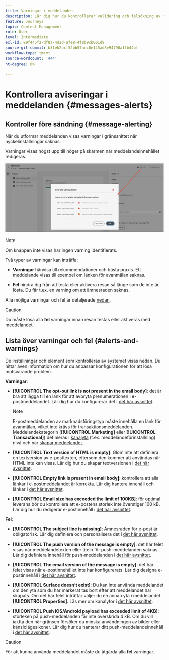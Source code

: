 ```yaml
---
title: Varningar i meddelanden
description: Lär dig hur du kontrollerar validering och felsökning av meddelandeinnehåll
feature: Journeys
topic: Content Management
role: User
level: Intermediate
exl-id: 89f445f2-df8a-4d2d-afe8-4f8b9cb001d9
source-git-commit: b31eb2bcf52bb57aec8e145ad8e94790a1fb44bf
workflow-type: tm+mt
source-wordcount: '444'
ht-degree: 0%

---
```


# Kontrollera aviseringar i meddelanden {#messages-alerts}

## Kontroller före sändning {#message-alerting}

När du utformar meddelanden visas varningar i gränssnittet när nyckelinställningar saknas.

Varningar visas högst upp till höger på skärmen när meddelandeinnehållet redigeras.

![](assets/alerts-details.png)

>[!NOTE]
>
>Om knappen inte visas har ingen varning identifierats.

Två typer av varningar kan inträffa:

* **Varningar** hänvisa till rekommendationer och bästa praxis. Ett meddelande visas till exempel om länken för avanmälan saknas.

* **Fel** hindra dig från att testa eller aktivera resan så länge som de inte är lösta. Du får t.ex. en varning om att ämnesraden saknas.

Alla möjliga varningar och fel är detaljerade [nedan](#alerts-and-warnings).

>[!CAUTION]
>
> Du måste lösa alla **fel** varningar innan resan testas eller aktiveras med meddelandet.

## Lista över varningar och fel {#alerts-and-warnings}

De inställningar och element som kontrolleras av systemet visas nedan. Du hittar även information om hur du anpassar konfigurationen för att lösa motsvarande problem.

**Varningar**:

* **[!UICONTROL The opt-out link is not present in the email body]**: det är bra att lägga till en länk för att avbryta prenumerationen i e-postmeddelandet. Lär dig hur du konfigurerar det i [det här avsnittet](consent.md#opt-out-management).

   >[!NOTE]
   >
   >E-postmeddelanden av marknadsföringstyp måste innehålla en länk för avanmälan, vilket inte krävs för transaktionsmeddelanden. Meddelandekategorin (**[!UICONTROL Marketing]** eller **[!UICONTROL Transactional]**) definieras i [kanalyta](../configuration/channel-surfaces.md#email-type) (t.ex. meddelandeförinställning) nivå och när [skapar meddelandet](get-started-content.md#create-new-message).

* **[!UICONTROL Text version of HTML is empty]**: Glöm inte att definiera en textversion av e-posttexten, eftersom den kommer att användas när HTML inte kan visas. Lär dig hur du skapar textversionen i [det här avsnittet](../design/text-version-email.md).

* **[!UICONTROL Empty link is present in email body]**: kontrollera att alla länkar i e-postmeddelandet är korrekta. Lär dig hantera innehåll och länkar i [det här avsnittet](../design/create-email-content.md).

* **[!UICONTROL Email size has exceeded the limit of 100KB]**: för optimal leverans bör du kontrollera att e-postens storlek inte överstiger 100 kB. Lär dig hur du redigerar e-postinnehåll i [det här avsnittet](../design/create-email-content.md).

**Fel**:

* **[!UICONTROL The subject line is missing]**: Ämnesraden för e-post är obligatorisk. Lär dig definiera och personalisera det i [det här avsnittet](create-email.md).

   <!--HTML is empty when Amp HTML is present-->

* **[!UICONTROL The push version of the message is empty]**: det här felet visas när meddelandetexten eller titeln för push-meddelanden saknas. Lär dig definiera innehåll för push-meddelanden i [det här avsnittet](create-push.md).

* **[!UICONTROL The email version of the message is empty]**: det här felet visas när e-postinnehållet inte har konfigurerats. Lär dig designa e-postinnehåll i [det här avsnittet](../design/design-emails.md).

* **[!UICONTROL Surface doesn’t exist]**: Du kan inte använda meddelandet om den yta som du har markerat tas bort efter att meddelandet har skapats. Om det här felet inträffar väljer du en annan yta i meddelandet **[!UICONTROL Properties]**. Läs mer om kanalytor i [det här avsnittet](../configuration/channel-surfaces.md).

* **[!UICONTROL Push iOS/Android payload has exceeded limit of 4KB]**: storleken på push-meddelanden får inte överskrida 4 kB. Om du vill iaktta den här gränsen försöker du minska användningen av bilder eller känslolägesikoner. Lär dig hur du hanterar ditt push-meddelandeinnehåll i [det här avsnittet](create-push.md).

>[!CAUTION]
>
> För att kunna använda meddelandet måste du åtgärda alla **fel** varningar.

<!--Other issues can stop publication such as:
* The push notification title is empty-->
